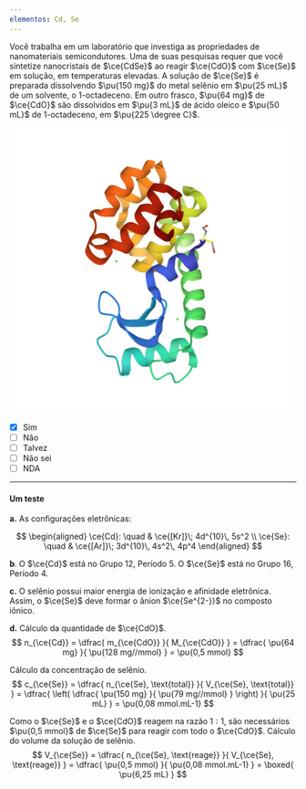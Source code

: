 ```yaml
---
elementos: Cd, Se
---
```


Você trabalha em um laboratório que investiga as propriedades de nanomateriais semicondutores. Uma de suas pesquisas requer que você sintetize nanocristais de $\ce{CdSe}$ ao reagir $\ce{CdO}$ com $\ce{Se}$ em solução, em temperaturas elevadas. A solução de $\ce{Se}$ é preparada dissolvendo $\pu{150 mg}$ do metal selênio em $\pu{25 mL}$ de um solvente, o 1-octadeceno. Em outro frasco, $\pu{64 mg}$ de $\ce{CdO}$ são dissolvidos em $\pu{3 mL}$ de ácido oleico e $\pu{50 mL}$ de 1-octadeceno, em $\pu{225 \degree C}$.

![c](protein.jpeg)

- [x] Sim
- [ ] Não
- [ ] Talvez
- [ ] Não sei
- [ ] NDA

---

#### Um teste

**a.** As configurações eletrônicas:

$$
\begin{aligned}
    \ce{Cd}: \quad & \ce{[Kr]}\; 4d^{10}\, 5s^2 \\
    \ce{Se}: \quad & \ce{[Ar]}\; 3d^{10}\, 4s^2\, 4p^4
\end{aligned}
$$

**b**. O $\ce{Cd}$ está no Grupo 12, Período 5. O $\ce{Se}$ está no Grupo 16, Período 4.

**c.** O selênio possui maior energia de ionização e afinidade eletrônica. Assim, o $\ce{Se}$ deve formar o ânion $\ce{Se^{2-}}$ no composto iônico.

**d.** Cálculo da quantidade de $\ce{CdO}$.
$$
    n_{\ce{Cd}}
        = \dfrac{ m_{\ce{CdO}} }{ M_{\ce{CdO}} } 
        = \dfrac{ \pu{64 mg} }{ \pu{128 mg//mmol} } 
        = \pu{0,5 mmol}
$$

Cálculo da concentração de selênio.
$$
    c_{\ce{Se}} 
        = \dfrac{ n_{\ce{Se}, \text{total}} }{ V_{\ce{Se}, \text{total}} } 
        = \dfrac{ \left( \dfrac{ \pu{150 mg} }{  \pu{79 mg//mmol} } \right) }{ \pu{25 mL} } 
        = \pu{0,08 mmol.mL-1}
$$

Como o $\ce{Se}$ e o $\ce{CdO}$ reagem na razão $1: 1$, são necessários $\pu{0,5 mmol}$ de $\ce{Se}$ para reagir com todo o $\ce{CdO}$. Cálculo do volume da solução de selênio.
$$
    V_{\ce{Se}} 
        = \dfrac{ n_{\ce{Se}, \text{reage}} }{ V_{\ce{Se}, \text{reage}} } 
        = \dfrac{ \pu{0,5 mmol} }{ \pu{0,08 mmol.mL-1} } 
        = \boxed{ \pu{6,25 mL} }
$$

